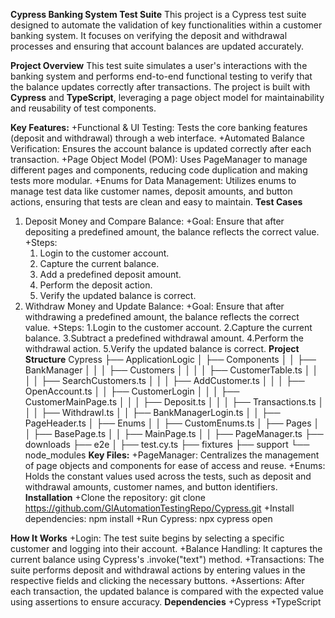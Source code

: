__Cypress Banking System Test Suite__
This project is a Cypress test suite designed to automate the validation of key functionalities within a customer banking system. It focuses on verifying the deposit and withdrawal processes and ensuring that account balances are updated accurately.

__Project Overview__
This test suite simulates a user's interactions with the banking system and performs end-to-end functional testing to verify that the balance updates correctly after transactions. The project is built with __Cypress__ and __TypeScript__, leveraging a page object model for maintainability and reusability of test components.

__Key Features:__
+Functional & UI Testing: Tests the core banking features (deposit and withdrawal) through a web interface.
+Automated Balance Verification: Ensures the account balance is updated correctly after each transaction.
+Page Object Model (POM): Uses PageManager to manage different pages and components, reducing code duplication and making tests more modular.
+Enums for Data Management: Utilizes enums to manage test data like customer names, deposit amounts, and button actions, ensuring that tests are clean and easy to maintain.
__Test Cases__
1. Deposit Money and Compare Balance:
  +Goal: Ensure that after depositing a predefined amount, the balance reflects the correct value.
  +Steps:
    1. Login to the customer account.
    2. Capture the current balance.
    3. Add a predefined deposit amount.
    4. Perform the deposit action.
    5. Verify the updated balance is correct.
2. Withdraw Money and Update Balance:
  +Goal: Ensure that after withdrawing a predefined amount, the balance reflects the correct value.
  +Steps:
    1.Login to the customer account.
    2.Capture the current balance.
    3.Subtract a predefined withdrawal amount.
    4.Perform the withdrawal action.
    5.Verify the updated balance is correct.
__Project Structure__
Cypress ├── ApplicationLogic │ ├── Components │ │ ├── BankManager │ │ │ ├── Customers │ │ │ │ ├── CustomerTable.ts │ │ │ │ ├── SearchCustomers.ts │ │ │ ├── AddCustomer.ts │ │ │ ├── OpenAccount.ts │ │ ├── CustomerLogin │ │ │ ├── CustomerMainPage.ts │ │ │ ├── Deposit.ts │ │ │ ├── Transactions.ts │ │ │ ├── Withdrawl.ts │ │ ├── BankManagerLogin.ts │ │ ├── PageHeader.ts │ ├── Enums │ │ ├── CustomEnums.ts │ ├── Pages │ │ ├── BasePage.ts │ │ ├── MainPage.ts │ │ ├── PageManager.ts ├── downloads ├── e2e │ ├── test.cy.ts ├── fixtures ├── support └── node_modules
__Key Files:__
  +PageManager: Centralizes the management of page objects and components for ease of access and reuse.
  +Enums: Holds the constant values used across the tests, such as deposit and withdrawal amounts, customer names, and button identifiers.
__Installation__
  +Clone the repository:
    git clone https://github.com/GlAutomationTestingRepo/Cypress.git
  +Install dependencies:
    npm install
  +Run Cypress:
    npx cypress open

__How It Works__
  +Login: The test suite begins by selecting a specific customer and logging into their account.
  +Balance Handling: It captures the current balance using Cypress's .invoke("text") method.
  +Transactions: The suite performs deposit and withdrawal actions by entering values in the respective fields and clicking the necessary buttons.
  +Assertions: After each transaction, the updated balance is compared with the expected value using assertions to ensure accuracy.
__Dependencies__
  +Cypress
  +TypeScript

